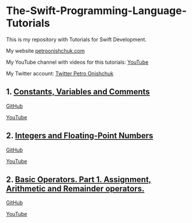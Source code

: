 # The-Swift-Programming-Language-Tutorials


This is my repository with Tutorials for Swift Development.

My website [petroonishchuk.com](https://petroonishchuk.com)

My YouTube channel with videos for this tutorials: [YouTube](https://youtu.be/H9VbNznYxvo) 

My Twitter account: [Twitter Petro Onishchuk](https://mobile.twitter.com/petro_onishchuk)



## 1. [Constants, Variables and Comments](https://github.com/PetroOnishchuk/The-Swift-Programming-Language-Tutorials/tree/master/ConstantsVariablesAndComments.playground)
[GitHub](https://github.com/PetroOnishchuk/The-Swift-Programming-Language-Tutorials/tree/master/ConstantsVariablesAndComments.playground)<br  />

 [YouTube](https://www.youtube.com/watch?v=H9VbNznYxvo&list=PL3pUvT0fmHNhqAhCChG0Ho3zqBzFtSHaA&index=2&t=0s)<br  />

## 2. [Integers and Floating-Point Numbers]( https://github.com/PetroOnishchuk/The-Swift-Programming-Language-Tutorials/tree/master/IntegersAndFloating-PointNumbers.playground)
[GitHub](https://github.com/PetroOnishchuk/The-Swift-Programming-Language-Tutorials/tree/master/IntegersAndFloating-PointNumbers.playground)<br  />

 [YouTube](https://youtu.be/N_J5_abOmGU)<br  />
 
 ## 2. [Basic Operators. Part 1. Assignment, Arithmetic and Remainder operators. ]( https://github.com/PetroOnishchuk/The-Swift-Programming-Language-Tutorials/tree/master/BasicOperatorsPart1.playground)
 [GitHub](https://github.com/PetroOnishchuk/The-Swift-Programming-Language-Tutorials/tree/master/BasicOperatorsPart1.playground)<br  />
 
  [YouTube](https://youtu.be/_zUNEo8gZMM)<br  />
